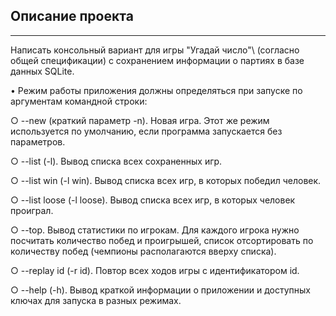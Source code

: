 ## Описание проекта

* * *
Написать консольный вариант для игры "Угадай число"\ (согласно общей спецификации) с сохранением информации о партиях в базе данных SQLite.

• Режим работы приложения должны определяться при запуске по аргументам командной строки:

○ --new (краткий параметр -n). Новая игра. Этот же режим используется по умолчанию, если программа запускается без параметров.

○ --list (-l). Вывод списка всех сохраненных игр.

○ --list win (-l win). Вывод списка всех игр, в которых победил человек.

○ --list loose (-l loose). Вывод списка всех игр, в которых человек проиграл.

○ --top. Вывод статистики по игрокам. Для каждого игрока нужно посчитать количество побед и проигрышей, список отсортировать по количеству побед (чемпионы располагаются вверху списка).

○ --replay id (-r id). Повтор всех ходов игры с идентификатором id.

○ --help (-h). Вывод краткой информации о приложении и доступных ключах для запуска в разных режимах.
